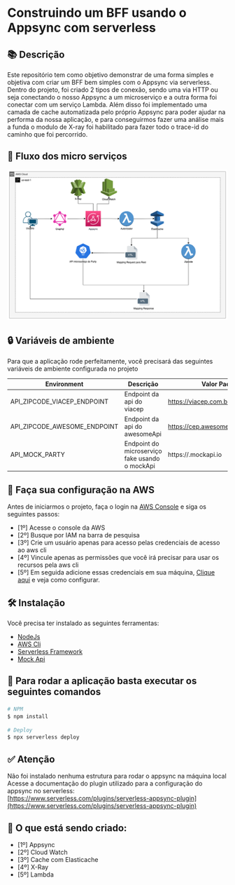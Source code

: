 # Construindo um BFF usando o Appsync com serverless

## 📚 Descrição
Este repositório tem como objetivo demonstrar de uma forma simples e objetiva com criar um BFF bem simples com o Appsync via serverless.<br>
Dentro do projeto, foi criado 2 tipos de conexão, sendo uma via HTTP ou seja conectando o nosso Appsync a um microserviço e a outra forma foi conectar com um serviço Lambda.
Além disso foi implementado uma camada de cache automatizada pelo próprio Appsync para poder ajudar na performa da nossa aplicação, e para conseguirmos fazer uma análise mais a funda o modulo de X-ray foi habilitado para fazer todo o trace-id do caminho que foi percorrido.


## 🎯 Fluxo dos micro serviços
![Diagrama](./Appsync%20com%20serverless.png "Fluxo do projeto")

## 🔒 Variáveis de ambiente
Para que a aplicação rode perfeitamente, você precisará das seguintes variáveis de ambiente configurada no projeto

| Environment                  | Descrição                                       | Valor Padrão                       |
| ---------------------------- | ----------------------------------------------- |----------------------------------- |
| API_ZIPCODE_VIACEP_ENDPOINT  | Endpoint da api do viacep                       | https://viacep.com.br/ws           |
| API_ZIPCODE_AWESOME_ENDPOINT | Endpoint da api do awesomeApi                   | https://cep.awesomeapi.com.br/json |
| API_MOCK_PARTY               | Endpoint do microserviço fake usando o mockApi  | https://<seu-codigo>.mockapi.io    |

## 📌 Faça sua configuração na AWS 
Antes de iniciarmos o projeto, faça o login na [AWS Console](https://aws.amazon.com/pt/) e siga os seguintes passos:
- [1º] Acesse o console da AWS
- [2º] Busque por IAM na barra de pesquisa
- [3º] Crie um usuário apenas para acesso pelas credenciais de acesso ao aws cli
- [4º] Vincule apenas as permissões que você irá precisar para usar os recursos pela aws cli
- [5º] Em seguida adicione essas credenciais em sua máquina, [Clique aqui](https://docs.aws.amazon.com/cli/latest/userguide/cli-configure-files.html) e veja como configurar.

## 🛠️ Instalação
Você precisa ter instalado as seguintes ferramentas:
- [NodeJs](https://nodejs.org/en/download/)
- [AWS Cli](https://docs.aws.amazon.com/cli/latest/userguide/getting-started-install.html)
- [Serverless Framework](https://www.serverless.com/)
- [Mock Api](https://mockapi.io/)

## 🏃 Para rodar a aplicação basta executar os seguintes comandos

```bash
# NPM 
$ npm install
```

```bash
# Deploy 
$ npx serverless deploy
```

## ✅ Atenção
Não foi instalado nenhuma estrutura para rodar o appsync na máquina local
Acesse a documentação do plugin utilizado para a configuração do appsync no serverless:<br>
[https://www.serverless.com/plugins/serverless-appsync-plugin](https://www.serverless.com/plugins/serverless-appsync-plugin)

## 🔦 O que está sendo criado:
- [1º] Appsync
- [2º] Cloud Watch
- [3º] Cache com Elasticache
- [4º] X-Ray
- [5º] Lambda
